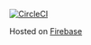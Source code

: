 [![CircleCI](https://circleci.com/gh/GrzesiekP/NethereumChainClient.svg?style=svg)](https://circleci.com/gh/GrzesiekP/NethereumChainClient)

Hosted on [Firebase](https://nethereumchainclient.firebaseapp.com/)